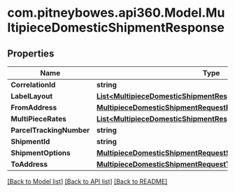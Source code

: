 # com.pitneybowes.api360.Model.MultipieceDomesticShipmentResponse

## Properties

Name | Type | Description | Notes
------------ | ------------- | ------------- | -------------
**CorrelationId** | **string** | description | [optional] 
**LabelLayout** | [**List&lt;MultipieceDomesticShipmentResponseLabelLayoutInner&gt;**](MultipieceDomesticShipmentResponseLabelLayoutInner.md) | description | [optional] 
**FromAddress** | [**MultipieceDomesticShipmentRequestFromAddress**](MultipieceDomesticShipmentRequestFromAddress.md) |  | [optional] 
**MultiPieceRates** | [**List&lt;MultipieceDomesticShipmentResponseMultiPieceRatesInner&gt;**](MultipieceDomesticShipmentResponseMultiPieceRatesInner.md) | description | [optional] 
**ParcelTrackingNumber** | **string** | description | [optional] 
**ShipmentId** | **string** | description | [optional] 
**ShipmentOptions** | [**MultipieceDomesticShipmentRequestShipmentOptions**](MultipieceDomesticShipmentRequestShipmentOptions.md) |  | [optional] 
**ToAddress** | [**MultipieceDomesticShipmentRequestToAddress**](MultipieceDomesticShipmentRequestToAddress.md) |  | [optional] 

[[Back to Model list]](../README.md#documentation-for-models) [[Back to API list]](../README.md#documentation-for-api-endpoints) [[Back to README]](../README.md)

